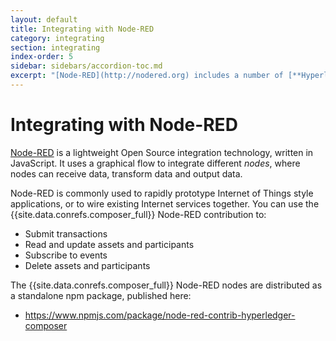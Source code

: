 ```yaml
---
layout: default
title: Integrating with Node-RED
category: integrating
section: integrating
index-order: 5
sidebar: sidebars/accordion-toc.md
excerpt: "[Node-RED](http://nodered.org) includes a number of [**Hyperledger Composer _nodes_ allowing you to submit transactions, read, update and delete assets and participants, and subscribe to events.**](./node-red.html)"
---
```


# Integrating with Node-RED

[Node-RED](http://nodered.org) is a lightweight Open Source integration technology, written in JavaScript. It uses a graphical flow to integrate different _nodes_, where nodes can receive data, transform data and output data.

Node-RED is commonly used to rapidly prototype Internet of Things style applications, or to wire existing Internet services together.
You can use the {{site.data.conrefs.composer_full}} Node-RED contribution to:

- Submit transactions
- Read and update assets and participants
- Subscribe to events
- Delete assets and participants

The {{site.data.conrefs.composer_full}} Node-RED nodes are distributed as a standalone npm package, published here:
- https://www.npmjs.com/package/node-red-contrib-hyperledger-composer
